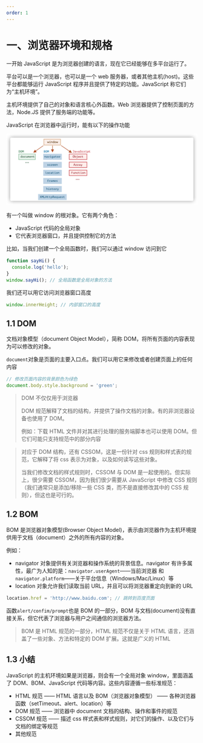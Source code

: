 ```yaml
---
order: 1
---
```


# 一、浏览器环境和规格

一开始 JavaScript 是为浏览器创建的语言，现在它已经能够在多平台运行了。

平台可以是一个浏览器，也可以是一个 web 服务器，或者其他主机(host)。这些平台都能够运行 JavaScript 程序并且提供了特定的功能。JavaScript 称它们为“主机环境”。

主机环境提供了自己的对象和语言核心外函数。Web 浏览器提供了控制页面的方法，Node.JS 提供了服务端的功能等。

JavaScript 在浏览器中运行时，能有以下的操作功能

<img src="../assets/image-20211227173213949.png" alt="image-20211227173213949" style="zoom:50%;" />

有一个叫做 window 的根对象。它有两个角色：

- JavaScript 代码的全局对象
- 它代表浏览器窗口，并且提供控制它的方法

比如，当我们创建一个全局函数时，我们可以通过 window 访问到它

```javascript
function sayHi() {
  console.log('hello');
}
window.sayHi(); // 全局函数是全局对象的方法
```

我们还可以用它访问浏览器窗口高度

```javascript
window.innerHeight; // 内部窗口的高度
```

## 1.1 DOM

文档对象模型（document Object Model），简称 DOM，将所有页面的内容表现为可以修改的对象。

`document`对象是页面的主要入口点。我们可以用它来修改或者创建页面上的任何内容

```javascript
// 修改页面内容的背景颜色为绿色
document.body.style.background = 'green';
```

> DOM 不仅仅用于浏览器
>
> DOM 规范解释了文档的结构，并提供了操作文档的对象。有的非浏览器设备也使用了 DOM。
>
> 例如：下载 HTML 文件并对其进行处理的服务端脚本也可以使用 DOM。但它们可能只支持规范中的部分内容

> 对应于 DOM 结构，还有 CSSOM，这是一份针对 css 规则和样式表的规范，它解释了将 css 表示为对象，以及如何读写这些对象。
>
> 当我们修改文档的样式规则时，CSSOM 与 DOM 是一起使用的。但实际上，很少需要 CSSOM，因为我们很少需要从 JavaScript 中修改 CSS 规则（我们通常只是添加/移除一些 CSS 类，而不是直接修改其中的 CSS 规则），但这也是可行的。

## 1.2 BOM

BOM 是浏览器对象模型(Browser Object Model)，表示由浏览器作为主机环境提供用于文档（document）之外的所有内容的对象。

例如：

- navigator 对象提供有关浏览器和操作系统的背景信息。navigator 有许多属性，最广为人知的是：`navigator.userAgent`——当前浏览器 和`navigator.platform`——关于平台信息（Windows/Mac/Linux）等
- location 对象允许我们读取当前 URL，并且可以将浏览器重定向到新的 URL

```javascript
location.href = 'http://www.baidu.com'; // 跳转到百度页面
```

函数`alert/confim/prompt`也是 BOM 的一部分，BOM 与文档(document)没有直接关系，但它代表了浏览器与用户之间通信的浏览器方法。

> BOM 是 HTML 规范的一部分，HTML 规范不仅是关于 HTML 语言，还涵盖了一些对象、方法和特定的 DOM 扩展。这就是广义的 HTML

## 1.3 小结

JavaScript 的主机环境如果是浏览器，则会有一个全局对象 window，里面涵盖了 DOM、BOM、JavaScript 代码等内容。这些内容遵循一些标准规范：

- HTML 规范 —— HTML 语言以及 BOM（浏览器对象模型） —— 各种浏览器函数（setTimeout、alert、location）等
- DOM 规范 —— 浏览器中 document 文档的结构、操作和事件的规范
- CSSOM 规范 —— 描述 css 样式表和样式规则，对它们的操作、以及它们与文档的绑定等规范
- 其他规范
